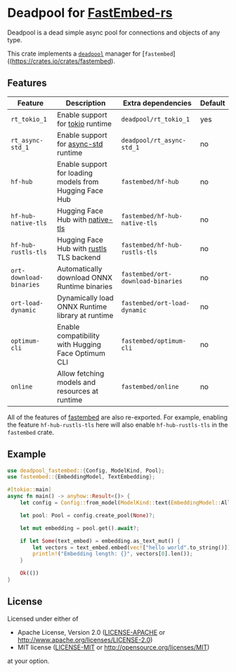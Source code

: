 # Deadpool for [FastEmbed-rs](https://crates.io/crates/fastembed)

Deadpool is a dead simple async pool for connections and objects of any type.

This crate implements a [`deadpool`](https://crates.io/crates/deadpool) manager for [`fastembed`]((<https://crates.io/crates/fastembed>).

## Features

| Feature                 | Description                                                                 | Extra dependencies                | Default |
| ----------------------- | --------------------------------------------------------------------------- | --------------------------------- | ------- |
| `rt_tokio_1`            | Enable support for [tokio](https://crates.io/crates/tokio) runtime          | `deadpool/rt_tokio_1`             | yes     |
| `rt_async-std_1`        | Enable support for [async-std](https://crates.io/crates/async-std) runtime  | `deadpool/rt_async-std_1`         | no      |
| `hf-hub`                | Enable support for loading models from Hugging Face Hub                     | `fastembed/hf-hub`                | no      |
| `hf-hub-native-tls`     | Hugging Face Hub with [native-tls](https://crates.io/crates/native-tls)     | `fastembed/hf-hub-native-tls`     | no      |
| `hf-hub-rustls-tls`     | Hugging Face Hub with [rustls](https://crates.io/crates/rustls) TLS backend | `fastembed/hf-hub-rustls-tls`     | no      |
| `ort-download-binaries` | Automatically download ONNX Runtime binaries                                | `fastembed/ort-download-binaries` | no      |
| `ort-load-dynamic`      | Dynamically load ONNX Runtime library at runtime                            | `fastembed/ort-load-dynamic`      | no      |
| `optimum-cli`           | Enable compatibility with Hugging Face Optimum CLI                          | `fastembed/optimum-cli`           | no      |
| `online`                | Allow fetching models and resources at runtime                              | `fastembed/online`                | no      |

All of the features of [fastembed](https://crates.io/crates/fastembed) are also re-exported.
For example, enabling the feature `hf-hub-rustls-tls` here will also enable `hf-hub-rustls-tls` in the `fastembed` crate.

## Example

```rust
use deadpool_fastembed::{Config, ModelKind, Pool};
use fastembed::{EmbeddingModel, TextEmbedding};

#[tokio::main]
async fn main() -> anyhow::Result<()> {
    let config = Config::from_model(ModelKind::text(EmbeddingModel::AllMiniLML6V2));

    let pool: Pool = config.create_pool(None)?;

    let mut embedding = pool.get().await?;

    if let Some(text_embed) = embedding.as_text_mut() {
        let vectors = text_embed.embed(vec!["hello world".to_string()]).await?;
        println!("Embedding length: {}", vectors[0].len());
    }

    Ok(())
}

```

## License

Licensed under either of

- Apache License, Version 2.0 ([LICENSE-APACHE](LICENSE-APACHE) or <http://www.apache.org/licenses/LICENSE-2.0>)
- MIT license ([LICENSE-MIT](LICENSE-MIT) or <http://opensource.org/licenses/MIT>)

at your option.
